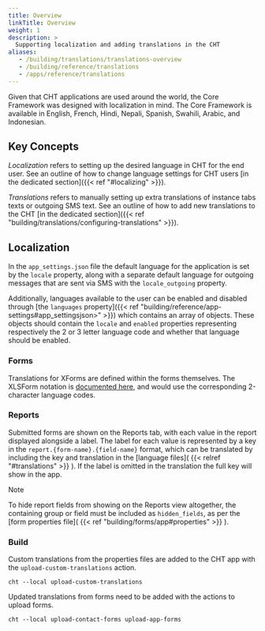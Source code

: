 ```yaml
---
title: Overview
linkTitle: Overview
weight: 1
description: >
  Supporting localization and adding translations in the CHT
aliases:
   - /building/translations/translations-overview
   - /building/reference/translations
   - /apps/reference/translations
---
```


Given that CHT applications are used around the world, the Core Framework was designed with localization in mind. The Core Framework is available in English, French, Hindi, Nepali, Spanish, Swahili, Arabic, and Indonesian.

## Key Concepts

*Localization* refers to setting up the desired language in CHT for the end user. See an outline of how to change language settings for CHT users [in the dedicated section]({{< ref "#localizing" >}}).

*Translations* refers to manually setting up extra translations of instance tabs texts or outgoing SMS text. See an outline of how to add new translations to the CHT [in the dedicated section]({{< ref "building/translations/configuring-translations" >}}).

## Localization
In the `app_settings.json` file the default language for the application is set by the `locale` property, along with a separate default language for outgoing messages that are sent via SMS with the `locale_outgoing` property.  

Additionally, languages available to the user can be enabled and disabled through [the `languages` property]({{< ref "building/reference/app-settings#app_settingsjson>" >}}) which contains an array of objects. These objects should contain the `locale` and `enabled` properties representing respectively the 2 or 3 letter language code and whether that language should be enabled.

### Forms
Translations for XForms are defined within the forms themselves. The XLSForm notation is [documented here](http://xlsform.org/en/#multiple-language-support), and would use the corresponding 2-character language codes.

### Reports

Submitted forms are shown on the Reports tab, with each value in the report displayed alongside a label. The label for each value is represented by a key in the `report.{form-name}.{field-name}` format, which can be translated by including the key and translation in the [language files]( {{< relref "#translations" >}} ). If the label is omitted in the translation the full key will show in the app.

> [!NOTE]
> To hide report fields from showing on the Reports view altogether, the containing group or field must be included as `hidden_fields`, as per the [form properties file]( {{< ref "building/forms/app#properties" >}} ).

### Build 

Custom translations from the properties files are added to the CHT app with the `upload-custom-translations` action.

```shell
cht --local upload-custom-translations
```
    
Updated translations from forms need to be added with the actions to upload forms.

```shell
cht --local upload-contact-forms upload-app-forms
```
